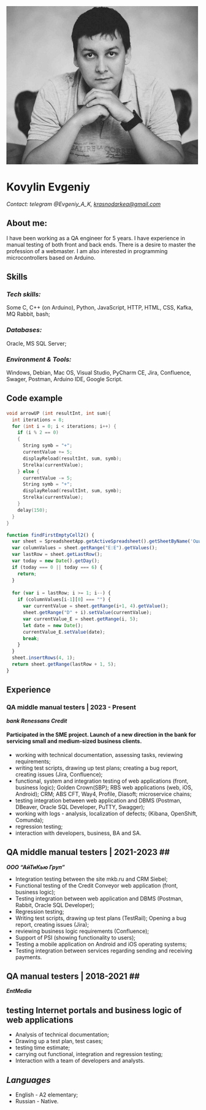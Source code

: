 

![alt-photo](/photo.jpeg)

# **Kovylin Evgeniy**

*Contact: telegram @Evgeniy_A_K, krasnodarkea@gmail.com*


## **About me:**

I have been working as a QA engineer for 5 years. I have experience in manual testing of both front and back ends. There is a desire to master the profession of a webmaster. I am also interested in programming microcontrollers based on Arduino.


## **Skills** 

### ***Tech skills:*** 
Some C, C++ (on Arduino), Python, JavaScript, HTTP, HTML, CSS, Kafka, MQ Rabbit, bash;<br>

### ***Databases:*** 
Oracle, MS SQL Server;<br>

### ***Environment & Tools:*** 
Windows, Debian, Mac OS, Visual Studio, PyCharm CE, Jira, Confluence, Swager, Postman, Arduino IDE, Google Script.<br>


## **Code example** 


``` C++ (arduino)
void arrowUP (int resultInt, int sum){
  int iterations = 8; 
  for (int i = 0; i < iterations; i++) {
    if (i % 2 == 0) 
    { 
      String symb = "+";
      currentValue += 5;
      displayReload(resultInt, sum, symb);
      Strelka(currentValue);
    } else { 
      currentValue -= 5;
      String symb = "+";
      displayReload(resultInt, sum, symb);
      Strelka(currentValue);
    }
    delay(150);
  }
}
```

``` JavaScript (ES5) (Google script)
function findFirstEmptyCell2() {
  var sheet = SpreadsheetApp.getActiveSpreadsheet().getSheetByName('Ошибки');
  var columnValues = sheet.getRange("E:E").getValues();
  var lastRow = sheet.getLastRow();
  var today = new Date().getDay();
  if (today === 0 || today === 6) {
    return;
  }
  
  for (var i = lastRow; i >= 1; i--) {
    if (columnValues[i-1][0] === "") {
      var currentValue = sheet.getRange(i+1, 4).getValue();
      sheet.getRange("D" + i).setValue(currentValue);
      var currentValue_E = sheet.getRange(i, 5);
      let date = new Date();
      currentValue_E.setValue(date);
      break;
    }
  }
  sheet.insertRows(4, 1);
  return sheet.getRange(lastRow + 1, 5);
}
```
## **Experience** ##

### **QA middle manual testers | 2023 - Present**<br>
***bank Renessans Credit***

#### Participated in the SME project. Launch of a new direction in the bank for servicing small and medium-sized business clients. #

* working with technical documentation, assessing tasks, reviewing requirements;
* writing test scripts, drawing up test plans; creating a bug report, creating issues (Jira, Confluence);
* functional, system and integration testing of web applications (front, business logic); Golden Crown(SBP); RBS web applications (web, iOS, Android); CRM; ABS CFT, Way4, Profile, Diasoft; microservice chains;
* testing integration between web application and DBMS (Postman, DBeaver, Oracle SQL Developer, PuTTY, Swagger);
* working with logs - analysis, localization of defects; (Kibana, OpenShift, Comunda);
* regression testing;
* interaction with developers, business, BA and SA.

## **QA middle manual testers | 2021-2023** ##<br>
***ООО “АйТиКью Груп”***

* Integration testing between the site mkb.ru and CRM Siebel;
* Functional testing of the Credit Conveyor web application (front, business logic);
* Testing integration between web application and DBMS (Postman, Rabbit, Oracle SQL Developer);
* Regression testing;
* Writing test scripts, drawing up test plans (TestRail); Opening a bug report, creating issues (Jira);
* reviewing business logic requirements (Confluence);
* Support of PSI (showing functionality to users);
* Testing a mobile application on Android and iOS operating systems;
* Testing integration between services regarding sending and receiving payments.

## **QA manual testers | 2018-2021** ##<br>
***EntMedia***

## testing Internet portals and business logic of web applications ##
* Analysis of technical documentation;
* Drawing up a test plan, test cases;
* testing time estimate;
* carrying out functional, integration and regression testing;
* Interaction with a team of developers and analysts.

## *Languages* ##

* English - A2 elementary;
* Russian - Native.